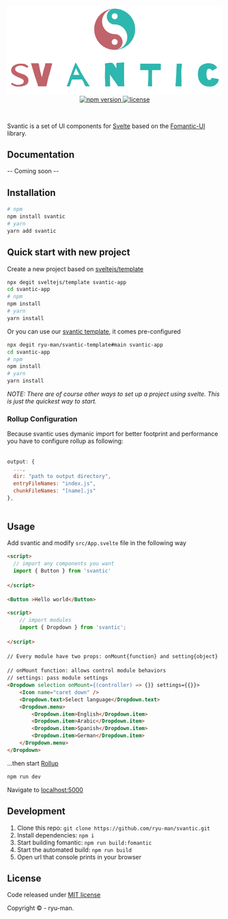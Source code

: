 <p style="text-align:center">
  <img alt="SVANTIC" src="./banner.png"/>
  <br>
  <a href="https://www.npmjs.com/package/svantic">
    <img src="https://img.shields.io/npm/v/svantic.svg" alt="npm version">
  </a>
  <a href="https://github.com/ryu-man/svantic/blob/main/LICENSE">
    <img src="https://img.shields.io/npm/l/svantic.svg" alt="license">
  </a>
</p>
<br>

Svantic is a set of UI components for [Svelte](https://svelte.dev) based on the [Fomantic-UI](http://fomantic-ui.com) library.

## Documentation

-- Coming soon --

## Installation

```bash
# npm
npm install svantic
# yarn
yarn add svantic
```

## Quick start with new project

Create a new project based on [sveltejs/template](https://github.com/sveltejs/template)

```bash
npx degit sveltejs/template svantic-app
cd svantic-app
# npm
npm install
# yarn
yarn install
```

Or you can use our [svantic template](https://github.com/ryu-man/svantic-template), it comes pre-configured

```bash
npx degit ryu-man/svantic-template#main svantic-app
cd svantic-app
# npm
npm install
# yarn
yarn install
```
<!-- Or you can our svantic-template -->

_NOTE: There are of course other ways to set up a project using svelte. This is just the quickest way to start._

### Rollup Configuration

Because svantic uses dymanic import for better footprint and performance you have to configure rollup as following:

```js

output: {
  ...,
  dir: "path to output directory",
  entryFileNames: "index.js",
  chunkFileNames: "[name].js"
},
  
```

## Usage

Add svantic and modify `src/App.svelte` file in the following way

```html
<script>
  // import any components you want
  import { Button } from 'svantic'

</script>

<Button >Hello world</Button>
```

```html
<script>
    // import modules
    import { Dropdown } from 'svantic';

</script>

// Every module have two props: onMount{function} and setting{object}

// onMount function: allows control module behaviors
// settings: pass module settings
<Dropdown selection onMount={(controller) => {}} settings={{}}>
	<Icon name="caret down" />
	<Dropdown.text>Select language</Dropdown.text>
	<Dropdown.menu>
		<Dropdown.item>English</Dropdown.item>
		<Dropdown.item>Arabic</Dropdown.item>
		<Dropdown.item>Spanish</Dropdown.item>
		<Dropdown.item>German</Dropdown.item>
	</Dropdown.menu>
</Dropdown>
```

...then start [Rollup](https://rollupjs.org/)

```bash
npm run dev
```

Navigate to [localhost:5000](http://localhost:5000)

## Development

1. Clone this repo: `git clone https://github.com/ryu-man/svantic.git`
2. Install dependencies: `npm i`
3. Start building fomantic: `npm run build:fomantic`
4. Start the automated build: `npm run build`
5. Open url that console prints in your browser

## License

Code released under [MIT license](./Licence)

Copyright &copy; - ryu-man.
